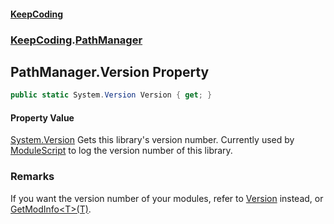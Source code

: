 #### [KeepCoding](index.md 'index')
### [KeepCoding](KeepCoding.md 'KeepCoding').[PathManager](KeepCoding_PathManager.md 'KeepCoding.PathManager')
## PathManager.Version Property
```csharp
public static System.Version Version { get; }
```
#### Property Value
[System.Version](https://docs.microsoft.com/en-us/dotnet/api/System.Version 'System.Version')
Gets this library's version number. Currently used by [ModuleScript](KeepCoding_ModuleScript.md 'KeepCoding.ModuleScript') to log the version number of this library.  
### Remarks
If you want the version number of your modules, refer to [Version](KeepCoding_ModuleScript_Version.md 'KeepCoding.ModuleScript.Version') instead, or [GetModInfo&lt;T&gt;(T)](KeepCoding_PathManager_GetModInfo_T_(T).md 'KeepCoding.PathManager.GetModInfo&lt;T&gt;(T)').  

